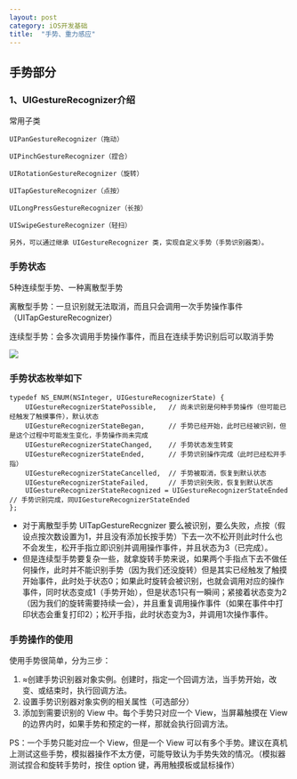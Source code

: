 ```yaml
---
layout: post
category: iOS开发基础
title:  "手势、重力感应" 
---
```


## 手势部分

### 1、UIGestureRecognizer介绍

常用子类

```
UIPanGestureRecognizer（拖动）

UIPinchGestureRecognizer（捏合）

UIRotationGestureRecognizer（旋转）

UITapGestureRecognizer（点按）

UILongPressGestureRecognizer（长按）

UISwipeGestureRecognizer（轻扫）

另外，可以通过继承 UIGestureRecognizer 类，实现自定义手势（手势识别器类）。
```



### 手势状态

5种连续型手势、一种离散型手势

离散型手势：一旦识别就无法取消，而且只会调用一次手势操作事件（UITapGestureRecognizer）

连续型手势：会多次调用手势操作事件，而且在连续手势识别后可以取消手势



![](https://xilankong.github.io/resource/ges.png)



### 手势状态枚举如下

```
typedef NS_ENUM(NSInteger, UIGestureRecognizerState) {
    UIGestureRecognizerStatePossible,   // 尚未识别是何种手势操作（但可能已经触发了触摸事件），默认状态
    UIGestureRecognizerStateBegan,      // 手势已经开始，此时已经被识别，但是这个过程中可能发生变化，手势操作尚未完成
    UIGestureRecognizerStateChanged,    // 手势状态发生转变
    UIGestureRecognizerStateEnded,      // 手势识别操作完成（此时已经松开手指）
    UIGestureRecognizerStateCancelled,  // 手势被取消，恢复到默认状态
    UIGestureRecognizerStateFailed,     // 手势识别失败，恢复到默认状态
    UIGestureRecognizerStateRecognized = UIGestureRecognizerStateEnded // 手势识别完成，同UIGestureRecognizerStateEnded
};
```

- 对于离散型手势 UITapGestureRecgnizer 要么被识别，要么失败，点按（假设点按次数设置为1，并且没有添加长按手势）下去一次不松开则此时什么也不会发生，松开手指立即识别并调用操作事件，并且状态为3（已完成）。
- 但是连续型手势要复杂一些，就拿旋转手势来说，如果两个手指点下去不做任何操作，此时并不能识别手势（因为我们还没旋转）但是其实已经触发了触摸开始事件，此时处于状态0；如果此时旋转会被识别，也就会调用对应的操作事件，同时状态变成1（手势开始），但是状态1只有一瞬间；紧接着状态变为2（因为我们的旋转需要持续一会），并且重复调用操作事件（如果在事件中打印状态会重复打印2）；松开手指，此时状态变为3，并调用1次操作事件。



### 手势操作的使用



使用手势很简单，分为三步：

1. ≈创建手势识别器对象实例。创建时，指定一个回调方法，当手势开始，改变、或结束时，执行回调方法。
2. 设置手势识别器对象实例的相关属性（可选部分）
3. 添加到需要识别的 View 中。每个手势只对应一个 View，当屏幕触摸在 View 的边界内时，如果手势和预定的一样，那就会执行回调方法。

PS：一个手势只能对应一个 View，但是一个 View 可以有多个手势。建议在真机上测试这些手势，模拟器操作不太方便，可能导致认为手势失效的情况。（模拟器测试捏合和旋转手势时，按住 option 键，再用触摸板或鼠标操作）





